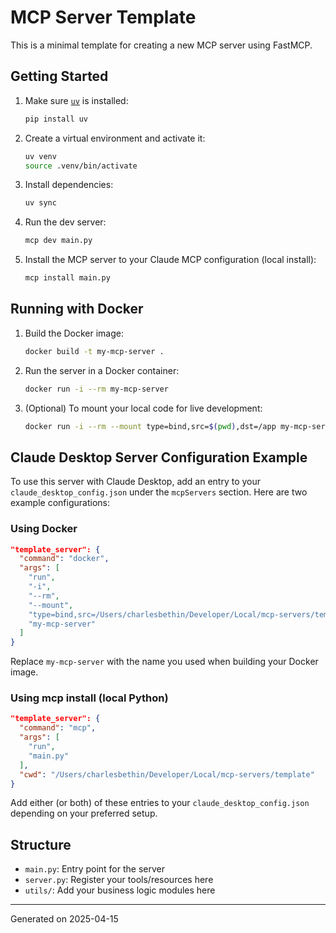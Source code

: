 # MCP Server Template

This is a minimal template for creating a new MCP server using FastMCP.

## Getting Started

1. Make sure [`uv`](https://github.com/astral-sh/uv) is installed:
   ```sh
   pip install uv
   ```
2. Create a virtual environment and activate it:
   ```sh
   uv venv
   source .venv/bin/activate
   ```
3. Install dependencies:
   ```sh
   uv sync
   ```
4. Run the dev server:
   ```sh
   mcp dev main.py
   ```
5. Install the MCP server to your Claude MCP configuration (local install):
   ```sh
   mcp install main.py
   ```

## Running with Docker

1. Build the Docker image:
   ```sh
   docker build -t my-mcp-server .
   ```
2. Run the server in a Docker container:
   ```sh
   docker run -i --rm my-mcp-server
   ```
3. (Optional) To mount your local code for live development:
   ```sh
   docker run -i --rm --mount type=bind,src=$(pwd),dst=/app my-mcp-server
   ```

## Claude Desktop Server Configuration Example

To use this server with Claude Desktop, add an entry to your `claude_desktop_config.json` under the `mcpServers` section. Here are two example configurations:

### Using Docker
```json
"template_server": {
  "command": "docker",
  "args": [
    "run",
    "-i",
    "--rm",
    "--mount",
    "type=bind,src=/Users/charlesbethin/Developer/Local/mcp-servers/template,dst=/app",
    "my-mcp-server"
  ]
}
```
Replace `my-mcp-server` with the name you used when building your Docker image.

### Using mcp install (local Python)
```json
"template_server": {
  "command": "mcp",
  "args": [
    "run",
    "main.py"
  ],
  "cwd": "/Users/charlesbethin/Developer/Local/mcp-servers/template"
}
```

Add either (or both) of these entries to your `claude_desktop_config.json` depending on your preferred setup.

## Structure
- `main.py`: Entry point for the server
- `server.py`: Register your tools/resources here
- `utils/`: Add your business logic modules here

---
Generated on 2025-04-15
